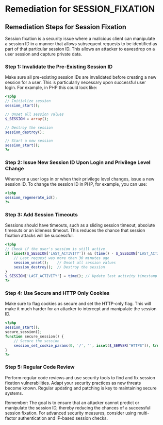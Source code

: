 # Remediation for SESSION_FIXATION

## Remediation Steps for Session Fixation
Session fixation is a security issue where a malicious client can manipulate a session ID in a manner that allows subsequent requests to be identified as part of that particular session ID. This allows an attacker to eavesdrop on a user session and capture private data.

### Step 1: Invalidate the Pre-Existing Session ID
Make sure all pre-existing session IDs are invalidated before creating a new session for a user. This is particularly necessary upon successful user login.
For example, in PHP this could look like:
```PHP
<?php
// Initialize session
session_start();

// Unset all session values
$_SESSION = array();

// Destroy the session
session_destroy();

// Start a new session
session_start();
?>
```

### Step 2: Issue New Session ID Upon Login and Privilege Level Change
Whenever a user logs in or when their privilege level changes, issue a new session ID. To change the session ID in PHP, for example, you can use:
```PHP
<?php
session_regenerate_id();
?>
```

### Step 3: Add Session Timeouts
Sessions should have timeouts, such as a sliding session timeout, absolute timeouts or an idleness timeout. This reduces the chance that session fixation attacks will be successful.
```PHP
<?php
// Check if the user's session is still active
if (isset($_SESSION['LAST_ACTIVITY']) && (time() - $_SESSION['LAST_ACTIVITY'] > 1800)) {
    // Last request was more than 30 minutes ago
    session_unset();    // Unset all session values
    session_destroy();  // Destroy the session
}
$_SESSION['LAST_ACTIVITY'] = time(); // Update last activity timestamp
?>
```

### Step 4: Use Secure and HTTP Only Cookies
Make sure to flag cookies as secure and set the HTTP-only flag. This will make it much harder for an attacker to intercept and manipulate the session ID.
```PHP
<?php
session_start();
secure_session();
function secure_session() {
    // Secure the session
    session_set_cookie_params(0, '/', '', isset($_SERVER["HTTPS"]), true);
}
?>
```

### Step 5: Regular Code Review
Perform regular code reviews and use security tools to find and fix session fixation vulnerabilities. Adapt your security practices as new threats become known. Regular updating and patching is key to maintaining secure systems.

Remember: The goal is to ensure that an attacker cannot predict or manipulate the session ID, thereby reducing the chances of a successful session fixation. For advanced security measures, consider using multi-factor authentication and IP-based session checks.